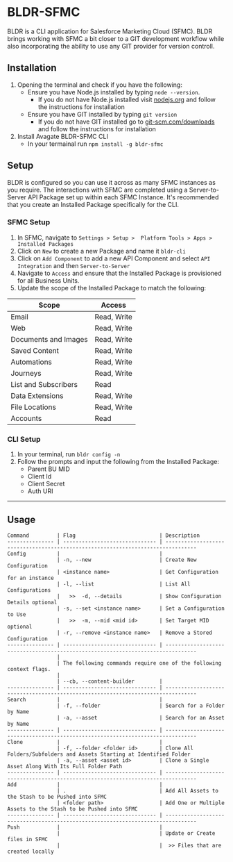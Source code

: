 # BLDR-SFMC

BLDR is a CLI application for Salesforce Marketing Cloud (SFMC). BLDR brings working with SFMC a bit closer to a GIT development workflow while also incorporating the ability to use any GIT provider for version controll.

## Installation
1. Opening the terminal and check if you have the following:
    - Ensure you have Node.js installed by typing `node --version`.
      - If you do not have Node.js installed visit [nodejs.org]() and follow the instructions for installation
    - Ensure you have GIT installed by typing `git version`
      - If you do not have GIT installed go to [git-scm.com/downloads]() and follow the instructions for installation
2. Install Avagate BLDR-SFMC CLI
    - In your termainal run `npm install -g bldr-sfmc`

## Setup
BLDR is configured so you can use it across as many SFMC instances as you require. The interactions with SFMC are completed using a Server-to-Server API Package set up within each SFMC Instance. It's recommended that you create an Installed Package specifically for the CLI. 

### SFMC Setup
1. In SFMC, navigate to `Settings > Setup >  Platform Tools > Apps > Installed Packages`
2. Click on `New` to create a new Package and name it `bldr-cli`
3. Click on `Add Component` to add a new API Component and select `API Integration` and then `Server-to-Server`
4. Navigate to `Access` and ensure that the Installed Package is provisioned for all Business Units.
5. Update the scope of the Installed Package to match the following:
   
| Scope                | Access      |
| -------------------- | ----------- |
| Email                | Read, Write |
| Web                  | Read, Write |
| Documents and Images | Read, Write |
| Saved Content        | Read, Write |
| Automations          | Read, Write |
| Journeys             | Read, Write |
| List and Subscribers | Read        |
| Data Extensions      | Read, Write |
| File Locations       | Read, Write |
| Accounts             | Read        |


### CLI Setup
1. In your terminal, run `bldr config -n`
2. Follow the prompts and input the following from the Installed Package: 
   - Parent BU MID
   - Client Id
   - Client Secret
   - Auth URI


---

## Usage
```
Command         | Flag                           | Description                                                                     
--------------- | ------------------------------ | --------------------------------------------------------------------------------
Config          |                                |                                                                                 
                | -n, --new                      | Create New Configuration                                                        
                | <instance name>                | Get Configuration for an instance                                               
                | -l, --list                     | List All Configurations                                                         
                |   >>  -d, --details            | Show Configuration Details optional                                             
                | -s, --set <instance name>      | Set a Configuration to Use                                                      
                |   >>  -m, --mid <mid id>       | Set Target MID optional                                                         
                | -r, --remove <instance name>   | Remove a Stored Configuration                                                   
--------------- | ------------------------------ | --------------------------------------------------------------------------------
                |                                                                                                                  
                | The following commands require one of the following context flags.                                               
                |                                                                                                                  
                | --cb, --content-builder        |                                                                                 
--------------- | ------------------------------ | --------------------------------------------------------------------------------
Search          |                                |                                                                                 
                | -f, --folder                   | Search for a Folder by Name                                                     
                | -a, --asset                    | Search for an Asset by Name                                                     
--------------- | ------------------------------ | --------------------------------------------------------------------------------
Clone           |                                |                                                                                 
                | -f, --folder <folder id>       | Clone All Folders/Subfolders and Assets Starting at Identified Folder           
                | -a, --asset <asset id>         | Clone a Single Asset Along With Its Full Folder Path                            
--------------- | ------------------------------ | --------------------------------------------------------------------------------
Add             |                                |                                                                                 
                | .                              | Add All Assets to the Stash to be Pushed into SFMC                              
                | <folder path>                  | Add One or Multiple Assets to the Stash to be Pushed into SFMC                  
--------------- | ------------------------------ | --------------------------------------------------------------------------------
Push            |                                |                                                                                 
                |                                | Update or Create files in SFMC                                                  
                |                                |  >> Files that are created locally
```